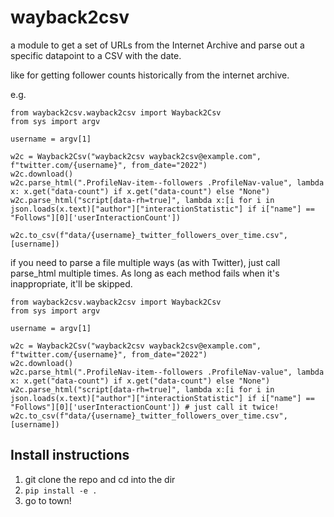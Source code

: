 # wayback2csv

a module to get a set of URLs from the Internet Archive and parse out a specific datapoint to a CSV with the date.

like for getting follower counts historically from the internet archive.

e.g. 

```
from wayback2csv.wayback2csv import Wayback2Csv
from sys import argv

username = argv[1]

w2c = Wayback2Csv("wayback2csv wayback2csv@example.com", f"twitter.com/{username}", from_date="2022")
w2c.download()
w2c.parse_html(".ProfileNav-item--followers .ProfileNav-value", lambda x: x.get("data-count") if x.get("data-count") else "None")
w2c.parse_html("script[data-rh=true]", lambda x:[i for i in json.loads(x.text)["author"]["interactionStatistic"] if i["name"] == "Follows"][0]['userInteractionCount'])

w2c.to_csv(f"data/{username}_twitter_followers_over_time.csv", [username])
```

if you need to parse a file multiple ways (as with Twitter), just call parse_html multiple times. As long as each method fails when it's inappropriate, it'll be skipped.

```
from wayback2csv.wayback2csv import Wayback2Csv
from sys import argv

username = argv[1]

w2c = Wayback2Csv("wayback2csv wayback2csv@example.com", f"twitter.com/{username}", from_date="2022")
w2c.download()
w2c.parse_html(".ProfileNav-item--followers .ProfileNav-value", lambda x: x.get("data-count") if x.get("data-count") else "None")
w2c.parse_html("script[data-rh=true]", lambda x:[i for i in json.loads(x.text)["author"]["interactionStatistic"] if i["name"] == "Follows"][0]['userInteractionCount']) # just call it twice!
w2c.to_csv(f"data/{username}_twitter_followers_over_time.csv", [username])
```

## Install instructions

1. git clone the repo and cd into the dir
2. `pip install -e .`
3. go to town!
